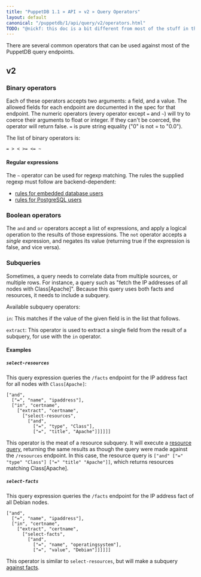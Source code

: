 ```yaml
---
title: "PuppetDB 1.1 » API » v2 » Query Operators"
layout: default
canonical: "/puppetdb/1/api/query/v2/operators.html"
TODO: "@nickf: this doc is a bit different from most of the stuff in this folder, in that it doesn't document a specific query endpoint but is more of a general overview.  It might be worth differentiating it in the index or something."
---
```


[resources]: ./resources.html
[facts]: ./facts.html

There are several common operators that can be used against most of the PuppetDB
query endpoints.

## v2

### Binary operators

Each of these operators accepts two arguments: a field, and a
value. The allowed fields for each endpoint are documented in the spec
for that endpoint.  The numeric operators (every operator except `=`
and `~`) will try to coerce their arguments to float or integer. If
they can't be coerced, the operator will return false. `=` is pure
string equality ("0" is not = to "0.0").

The list of binary operators is:

`= > < >= <= ~`

#### Regular expressions

The `~` operator can be used for regexp matching. The rules the
supplied regexp must follow are backend-dependent:

* [rules for embedded database users](http://docs.oracle.com/javase/6/docs/api/java/util/regex/Pattern.html)
* [rules for PostgreSQL users](http://www.postgresql.org/docs/9.1/static/functions-matching.html#POSIX-SYNTAX-DETAILS)

### Boolean operators

The `and` and `or` operators accept a list of expressions, and apply a logical
operation to the results of those expressions. The `not` operator accepts a
*single* expression, and negates its value (returning true if the expression is
false, and vice versa).

### Subqueries

Sometimes, a query needs to correlate data from multiple sources, or multiple
rows. For instance, a query such as "fetch the IP addresses of all nodes with
Class[Apache]". Because this query uses both facts and resources, it needs to
include a subquery.

Available subquery operators:

`in`: This matches if the value of the given field is in the list that follows.

`extract`: This operator is used to extract a single field from the result of a
subquery, for use with the `in` operator.

#### Examples

##### `select-resources`

This query expression queries the `/facts` endpoint for the IP address fact for
all nodes with `Class[Apache]`:

    ["and",
      ["=", "name", "ipaddress"],
      ["in", "certname",
        ["extract", "certname",
          ["select-resources",
            ["and",
              ["=", "type", "Class"],
              ["=", "title", "Apache"]]]]]]

This operator is the meat of a resource subquery. It will execute a [resource
query][resources], returning the same results as though the query were
made against the `/resources` endpoint. In this case, the resource query is
`["and" ["=" "type" "Class"] ["=" "title" "Apache"]]`, which returns
resources matching Class[Apache].

##### `select-facts`

This query expression queries the `/facts` endpoint for the IP address fact of
all Debian nodes.

    ["and",
      ["=", "name", "ipaddress"],
      ["in", "certname",
        ["extract", "certname",
          ["select-facts",
            ["and",
              ["=", "name", "operatingsystem"], 
              ["=", "value", "Debian"]]]]]]

This operator is similar to `select-resources`, but will make a subquery
[against facts][facts].
